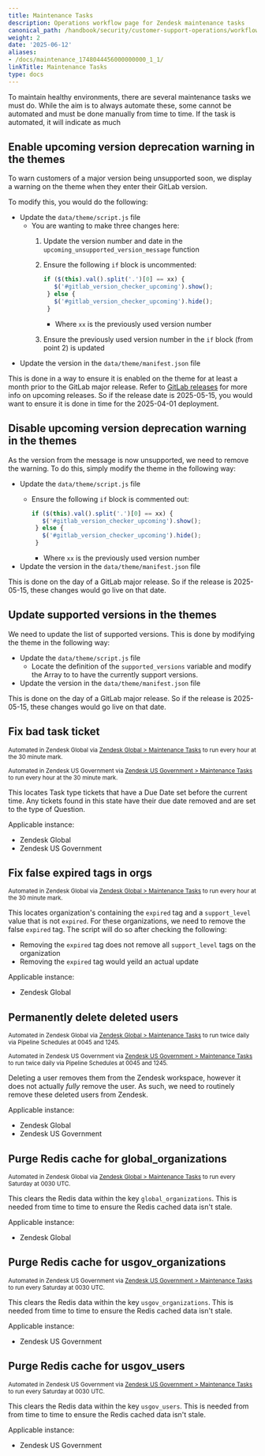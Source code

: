 ```yaml
---
title: Maintenance Tasks
description: Operations workflow page for Zendesk maintenance tasks
canonical_path: /handbook/security/customer-support-operations/workflows/zendesk/maintenance
weight: 2
date: '2025-06-12'
aliases:
- /docs/maintenance_1748044456000000000_1_1/
linkTitle: Maintenance Tasks
type: docs
---
```


To maintain healthy environments, there are several maintenance tasks we must do. While the aim is to always automate these, some cannot be automated and must be done manually from time to time. If the task is automated, it will indicate as much

## Enable upcoming version deprecation warning in the themes

To warn customers of a major version being unsupported soon, we display a warning on the theme when they enter their GitLab version.

To modify this, you would do the following:

- Update the `data/theme/script.js` file
  - You are wanting to make three changes here:
    1. Update the version number and date in the `upcoming_unsupported_version_message` function
    1. Ensure the following `if` block is uncommented:

       ```javascript
       if ($(this).val().split('.')[0] == xx) {
          $('#gitlab_version_checker_upcoming').show();
        } else {
          $('#gitlab_version_checker_upcoming').hide();
        }
       ```

       - Where `xx` is the previously used version number
    1. Ensure the previously used version number in the `if` block (from point 2) is updated
- Update the version in the `data/theme/manifest.json` file

This is done in a way to ensure it is enabled on the theme for at least a month prior to the GitLab major release. Refer to [GitLab releases](https://about.gitlab.com/releases/) for more info on upcoming releases. So if the release date is 2025-05-15, you would want to ensure it is done in time for the 2025-04-01 deployment.

## Disable upcoming version deprecation warning in the themes

As the version from the message is now unsupported, we need to remove the warning. To do this, simply modify the theme in the following way:

- Update the `data/theme/script.js` file
  - Ensure the following `if` block is commented out:

    ```javascript
    if ($(this).val().split('.')[0] == xx) {
       $('#gitlab_version_checker_upcoming').show();
     } else {
       $('#gitlab_version_checker_upcoming').hide();
     }
    ```

    - Where `xx` is the previously used version number
- Update the version in the `data/theme/manifest.json` file

This is done on the day of a GitLab major release. So if the release is 2025-05-15, these changes would go live on that date.

## Update supported versions in the themes

We need to update the list of supported versions. This is done by modifying the theme in the following way:

- Update the `data/theme/script.js` file
  - Locate the definition of the `supported_versions` variable and modify the Array to to have the currently support versions.
- Update the version in the `data/theme/manifest.json` file

This is done on the day of a GitLab major release. So if the release is 2025-05-15, these changes would go live on that date.

## Fix bad task ticket

<sup>Automated in Zendesk Global via [Zendesk Global > Maintenance Tasks](https://gitlab.com/gitlab-support-readiness/zendesk-global/maintenance-tasks) to run every hour at the 30 minute mark.</sup>

<sup>Automated in Zendesk US Government via [Zendesk US Government > Maintenance Tasks](https://gitlab.com/gitlab-support-readiness/zendesk-us-government/maintenance-tasks) to run every hour at the 30 minute mark.</sup>

This locates Task type tickets that have a Due Date set before the current time. Any tickets found in this state have their due date removed and are set to the type of Question.

Applicable instance:

- Zendesk Global
- Zendesk US Government

## Fix false expired tags in orgs

<sup>Automated in Zendesk Global via [Zendesk Global > Maintenance Tasks](https://gitlab.com/gitlab-support-readiness/zendesk-global/maintenance-tasks) to run every hour at the 30 minute mark.</sup>

This locates organization's containing the `expired` tag and a `support_level` value that is not `expired`. For these organizations, we need to remove the false `expired` tag. The script will do so after checking the following:

- Removing the `expired` tag does not remove all `support_level` tags on the organization
- Removing the `expired` tag would yeild an actual update

Applicable instance:

- Zendesk Global

## Permanently delete deleted users

<sup>Automated in Zendesk Global via [Zendesk Global > Maintenance Tasks](https://gitlab.com/gitlab-support-readiness/zendesk-global/maintenance-tasks) to run twice daily via Pipeline Schedules at 0045 and 1245.</sup>

<sup>Automated in Zendesk US Government via [Zendesk US Government > Maintenance Tasks](https://gitlab.com/gitlab-support-readiness/zendesk-us-government/maintenance-tasks) to run twice daily via Pipeline Schedules at 0045 and 1245.</sup>

Deleting a user removes them from the Zendesk workspace, however it does not actually _fully_ remove the user. As such, we need to routinely remove these deleted users from Zendesk.

Applicable instance:

- Zendesk Global
- Zendesk US Government

## Purge Redis cache for global_organizations

<sup>Automated in Zendesk Global via [Zendesk Global > Maintenance Tasks](https://gitlab.com/gitlab-support-readiness/zendesk-global/maintenance-tasks) to run every Saturday at 0030 UTC.</sup>

This clears the Redis data within the key `global_organizations`. This is needed from time to time to ensure the Redis cached data isn't stale.

Applicable instance:

- Zendesk Global

## Purge Redis cache for usgov_organizations

<sup>Automated in Zendesk US Government via [Zendesk US Government > Maintenance Tasks](https://gitlab.com/gitlab-support-readiness/zendesk-us-government/maintenance-tasks) to run every Saturday at 0030 UTC.</sup>

This clears the Redis data within the key `usgov_organizations`. This is needed from time to time to ensure the Redis cached data isn't stale.

Applicable instance:

- Zendesk US Government

## Purge Redis cache for usgov_users

<sup>Automated in Zendesk US Government via [Zendesk US Government > Maintenance Tasks](https://gitlab.com/gitlab-support-readiness/zendesk-us-government/maintenance-tasks) to run every Saturday at 0030 UTC.</sup>

This clears the Redis data within the key `usgov_users`. This is needed from from time to time to ensure the Redis cached data isn't stale.

Applicable instance:

- Zendesk US Government
